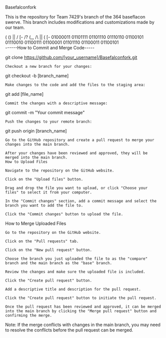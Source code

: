 Basefalconfork

This is the repository for Team 7429's branch of the 364 baseflacon swerve. This branch includes modifications and customizations made by our team.


( () |\| \/ [- /? (_, /\ |\| ( [- 
01000011 01101111 01101110 01110110 01100101 01110010 01100111 01100001 01101110 01100011 01100101                               
------How to Commit and Merge Code-----


git clone https://github.com/[your_username]/Basefalconfork.git

    Checkout a new branch for your changes:



git checkout -b [branch_name]

    Make changes to the code and add the files to the staging area:



git add [file_name]

    Commit the changes with a descriptive message:


git commit -m "Your commit message"

    Push the changes to your remote branch:



git push origin [branch_name]

    Go to the GitHub repository and create a pull request to merge your changes into the main branch.

    After your changes have been reviewed and approved, they will be merged into the main branch.
    How to Upload Files

    Navigate to the repository on the GitHub website.

    Click on the "Upload files" button.

    Drag and drop the file you want to upload, or click "Choose your files" to select it from your computer.

    In the "Commit changes" section, add a commit message and select the branch you want to add the file to.

    Click the "Commit changes" button to upload the file.

How to Merge Uploaded Files

    Go to the repository on the GitHub website.

    Click on the "Pull requests" tab.

    Click on the "New pull request" button.

    Choose the branch you just uploaded the file to as the "compare" branch and the main branch as the "base" branch.

    Review the changes and make sure the uploaded file is included.

    Click the "Create pull request" button.

    Add a descriptive title and description for the pull request.

    Click the "Create pull request" button to initiate the pull request.

    Once the pull request has been reviewed and approved, it can be merged into the main branch by clicking the "Merge pull request" button and confirming the merge.

Note: If the merge conflicts with changes in the main branch, you may need to resolve the conflicts before the pull request can be merged.
